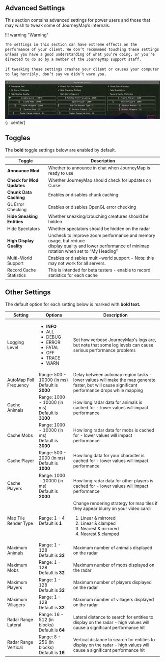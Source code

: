 ## **Advanced Settings**

This section contains advanced settings for power users and those that may wish to tweak some of JourneyMap’s internals.

!!! warning "Warning"

    The settings in this section can have extreme effects on the performance of your client. We don’t recommend touching these settings unless you have a good understanding of what you’re doing, or you’re directed to do so by a member of the JourneyMap support staff.

    If tweaking these settings crashes your client or causes your computer to lag horribly, don’t say we didn’t warn you.

![Advanced-Settings](../../img/settings/client/advanced-options.png){: .center}

## **Toggles**

The **bold** toggle settings below are enabled by default.

| Toggle                     | Description                                                                                                                                             |
|----------------------------|---------------------------------------------------------------------------------------------------------------------------------------------------------|
| **Announce Mod**           | Whether to announce in chat when JourneyMap is ready to use                                                                                             |
| **Check for Mod Updates**  | Whether JourneyMap should check for updates on Curse                                                                                                    |
| **Chunk Data Caching**     | Enables or disables chunk caching                                                                                                                       |
| GL Error Checking          | Enables or disables OpenGL error checking                                                                                                               |
| **Hide Sneaking Entities** | Whether sneaking/crouching creatures should be hidden                                                                                                   |
| Hide Spectators            | Whether spectators should be hidden on the radar                                                                                                        |
| **High Display Quality**   | Uncheck to improve zoom performance and memory usage, but reduce <br>display quality and lower performance of minimap rotation when set to “My Heading” |
| Multi-World Support        | Enables or disables multi-world support - Note: this may not work for all servers.                                                                      |
| Record Cache Statistics    | This is intended for beta testers - enable to record statistics for each cache                                                                          |

## **Other Settings**

The default option for each setting below is marked with **bold text.**

| Setting                | Options                                                                                                                 | Description                                                                                                                                                                                                 |
|------------------------|-------------------------------------------------------------------------------------------------------------------------|-------------------------------------------------------------------------------------------------------------------------------------------------------------------------------------------------------------|
| Logging Level          | <ul><li>**INFO**</li><li>ALL</li><li>DEBUG</li><li>ERROR</li><li>FATAL</li><li>OFF</li><li>TRACE</li><li>WARN</li></ul> | Set how verbose JourneyMap's logs are, but note that some log levels can cause serious performance problems                                                                                                 |
| AutoMap Poll Frequency | Range: 500 - 10000 (in ms) <br>Default is **2000**                                                                      | Delay between automap region tasks - lower values will make the map generate faster, but will cause significant performance drops while mapping                                                             |
| Cache Animals          | Range: 1000 - 10000 (in ms) <br>Default is **3100**                                                                     | How long radar data for animals is cached for - lower values will impact performance                                                                                                                        |
| Cache Mobs             | Range: 1000 - 10000 (in ms) <br>Default is **3000**                                                                     | How long radar data for mobs is cached for - lower values will impact performance                                                                                                                           |
| Cache Player           | Range: 500 - 2000 (in ms) <br>Default is **1000**                                                                       | How long data for your character is cached for - lower values will impact performance                                                                                                                       |
| Cache Players          | Range: 1000 - 10000 (in ms) <br>Default is **2000**                                                                     | How long radar data for other players is cached for - lower values will impact performance                                                                                                                  |
| Map Tile Render Type   | Range: 1 - 4 <br>Default is **1**                                                                                       | Change rendering strategy for map tiles if they appear blurry on your video card:<ol type="1"><li>Linear & mirrored</li><li>Linear & clamped</li><li>Nearest & mirrored</li><li>Nearest & clamped</li></ol> |
| Maximum Animals        | Range: 1 - 128 <br>Default is **32**                                                                                    | Maximum number of animals displayed on the radar                                                                                                                                                            |
| Maximum Mobs           | Range: 1 - 128 <br>Default is **32**                                                                                    | Maximum number of mobs displayed on the radar                                                                                                                                                               |
| Maximum Players        | Range: 1 - 128 <br>Default is **32**                                                                                    | Maximum number of players displayed on the radar                                                                                                                                                            |
| Maximum Villagers      | Range: 1 - 128 <br>Default is **32**                                                                                    | Maximum number of villagers displayed on the radar                                                                                                                                                          |
| Radar Range Lateral    | Range: 16 - 512 (in blocks) <br>Default is **64**                                                                       | Lateral distance to search for entities to display on the radar - high values will cause a significant performance hit                                                                                      |
| Radar Range Vertical   | Range: 8 - 256 (in blocks) <br>Default is **16**                                                                        | Vertical distance to search for entities to display on the radar - high values will cause a significant performance hit                                                                                     |
